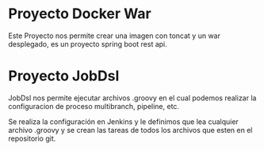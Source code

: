 # Proyecto Docker War #

Este Proyecto nos permite crear una imagen con toncat y un war desplegado, es un proyecto spring boot rest api.

# Proyecto JobDsl #

JobDsl nos permite ejecutar archivos .groovy en el cual podemos realizar la configuracion de proceso multibranch, pipeline, etc.

Se realiza la configuración en Jenkins y le definimos que lea cualquier archivo .groovy y se crean las tareas de todos los
archivos que esten en el repositorio git.


